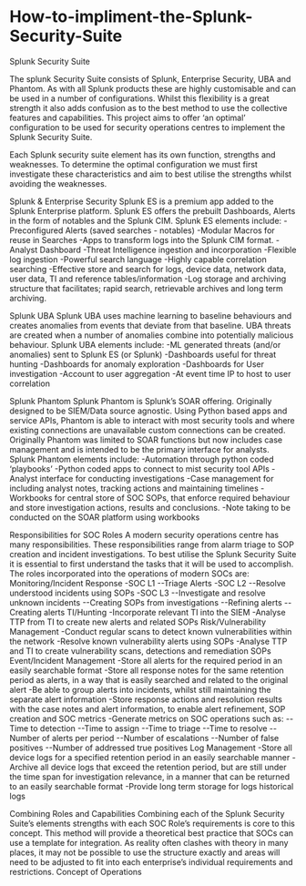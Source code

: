 # How-to-impliment-the-Splunk-Security-Suite
Splunk Security Suite

The splunk Security Suite consists of Splunk, Enterprise Security, UBA and Phantom.
As with all Splunk products these are highly customisable and can be used in a number of configurations.  Whilst this flexibility is a great strength it also adds confusion as to the best method to use the collective features and capabilities.  This project aims to offer ‘an optimal’ configuration to be used for security operations centres to implement the Splunk Security Suite.

Each Splunk security suite element has its own function, strengths and weaknesses.  To determine the optimal configuration we must first investigate these characteristics and aim to best utilise the strengths whilst avoiding the weaknesses.

Splunk & Enterprise Security
Splunk ES is a premium app added to the Splunk Enterprise platform.  Splunk ES offers the prebuilt Dashboards, Alerts in the form of notables and the Splunk CIM.  Splunk ES elements include:
-Preconfigured Alerts (saved searches - notables)
-Modular Macros for reuse in Searches
-Apps to transform logs into the Splunk CIM format.
-Analyst Dashboard
-Threat Intelligence ingestion and incorporation
-Flexible log ingestion
-Powerful search language
-Highly capable correlation searching
-Effective store and search for logs, device data, network data, user data, TI and reference tables/information
-Log storage and archiving structure that facilitates; rapid search, retrievable archives and long term archiving.

Splunk UBA
Splunk UBA uses machine learning to baseline behaviours and creates anomalies from events that deviate from that baseline.  UBA threats are created when a number of anomalies combine into potentially malicious behaviour. Splunk UBA elements include:
-ML generated threats (and/or anomalies) sent to Splunk ES (or Splunk)
-Dashboards useful for threat hunting
-Dashboards for anomaly exploration
-Dashboards for User investigation
-Account to user aggregation
-At event time IP to host to user correlation

Splunk Phantom
Splunk Phantom is Splunk’s SOAR offering.  Originally designed to be SIEM/Data source agnostic.  Using Python based apps and service APIs, Phantom is able to interact with most security tools and where existing connections are unavailable custom connections can be created.   Originally Phantom was limited to SOAR functions but now includes case management and is intended to be the primary interface for analysts.  Splunk Phantom elements include:
-Automation through python coded ‘playbooks’
-Python coded apps to connect to mist security tool APIs
-Analyst interface for conducting investigations
-Case management for including analyst notes, tracking actions and maintaining timelines
-Workbooks for central store of SOC SOPs, that enforce required behaviour and store investigation actions, results and conclusions.
-Note taking to be conducted on the SOAR platform using workbooks

Responsibilities for SOC Roles
A modern security operations centre has many responsibilities.  These responsibilities range from alarm triage to SOP creation and incident investigations.  To best utilise the Splunk Security Suite it is essential to first understand the tasks that it will be used to accomplish.  The roles incorporated into the operations of modern SOCs are:
Monitoring/Incident Response
-SOC L1
--Triage Alerts
-SOC L2
--Resolve understood incidents using SOPs
-SOC L3
--Investigate and resolve unknown incidents 
--Creating SOPs from investigations
--Refining alerts 
--Creating alerts
TI/Hunting
-Incorporate relevant TI into the SIEM
-Analyse TTP from TI to create new alerts and related SOPs
Risk/Vulnerability Management
-Conduct regular scans to detect known vulnerabilities within the network
-Resolve known vulnerability alerts using SOPs
-Analyse TTP and TI to create vulnerability scans, detections and remediation SOPs
Event/Incident Management
-Store all alerts for the required period in an easily searchable format
-Store all response notes for the same retention period as alerts, in a way that is easily searched and related to the original alert
-Be able to group alerts into incidents, whilst still maintaining the separate alert information
-Store response actions and resolution results with the case notes and alert information, to enable alert refinement, SOP creation and SOC metrics
-Generate metrics on SOC operations such as:
--Time to detection
--Time to assign
--Time to triage
--Time to resolve
--Number of alerts per period
--Number of escalations
--Number of false positives
--Number of addressed true positives
Log Management
-Store all device logs for a specified retention period in an easily searchable manner
-Archive all device logs that exceed the retention period, but are still under the time span for investigation relevance, in a manner that can be returned to an easily searchable format
-Provide long term storage for logs historical logs

Combining Roles and Capabilities
Combining each of the Splunk Security Suite’s elements strengths with each SOC Role’s requirements is core to this concept. This method will provide a theoretical best practice that SOCs can use a template for integration.  As reality often clashes with theory in many places, it may not be possible to use the structure exactly and areas will need to be adjusted to fit into each enterprise’s individual requirements and restrictions.
Concept of Operations


